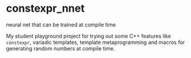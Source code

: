 # constexpr_nnet
neural net that can be trained at compile time

My student playground project for trying out some C++ features like `constexpr`, variadic templates, template metaprogramming and macros for generating random numbers at compile time.


